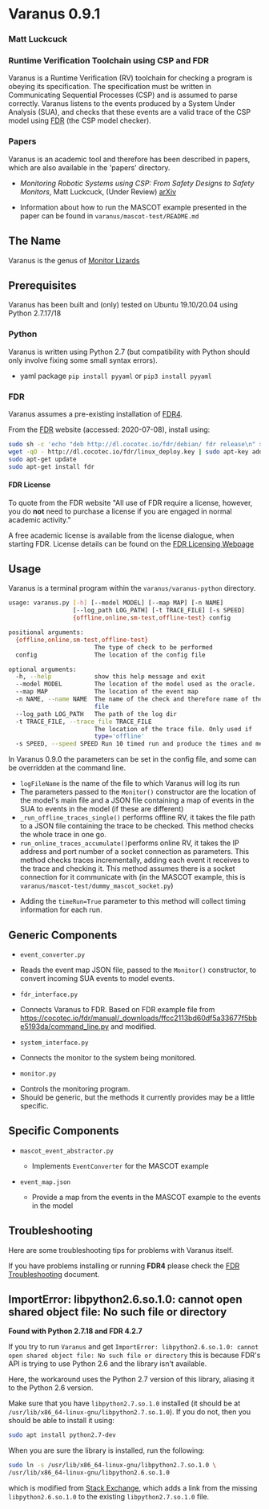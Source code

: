 # Varanus 0.9.1
### Matt Luckcuck
### Runtime Verification Toolchain using CSP and FDR

Varanus is a Runtime Verification (RV) toolchain for checking a program is obeying its specification. The specification must be written in Communicating Sequential Processes (CSP) and is assumed to parse correctly. Varanus listens to the events produced by a System Under Analysis (SUA), and checks that these events are a valid trace of the CSP model using [FDR](https://cocotec.io/fdr/) (the CSP model checker).

### Papers

Varanus is an academic tool and therefore has been described in papers, which are also available in the 'papers' directory.

* _Monitoring Robotic Systems using CSP: From Safety Designs to Safety Monitors_, Matt Luckcuck, (Under Review) [arXiv](https://arxiv.org/abs/2007.03522)
 - Information about how to run the MASCOT example presented in the paper can be found in `varanus/mascot-test/README.md`

## The Name

Varanus is the genus of [Monitor Lizards](https://en.wikipedia.org/wiki/Monitor_lizard)

## Prerequisites

Varanus has been built and (only) tested on Ubuntu 19.10/20.04 using Python 2.7.17/18

### Python

Varanus is written using Python 2.7 (but compatibility with Python should only involve fixing some small syntax errors).

* yaml package `pip install pyyaml` or `pip3 install pyyaml`

### FDR

Varanus assumes a pre-existing installation of [FDR4](https://cocotec.io/fdr/).

From the [FDR](https://cocotec.io/fdr/) website (accessed: 2020-07-08), install using:
```bash
sudo sh -c 'echo "deb http://dl.cocotec.io/fdr/debian/ fdr release\n" > /etc/apt/sources.list.d/fdr.list'
wget -qO - http://dl.cocotec.io/fdr/linux_deploy.key | sudo apt-key add -
sudo apt-get update
sudo apt-get install fdr
```

#### FDR License

To quote from the FDR website
"All use of FDR require a license, however, you do **not** need to purchase a license if you are engaged in normal academic activity."

A free academic license is available from the license dialogue, when starting FDR. License details can be found on the [FDR Licensing Webpage](https://cocotec.io/fdr/licensing.html)


## Usage

Varanus is a terminal program within the `varanus/varanus-python` directory.

```bash
usage: varanus.py [-h] [--model MODEL] [--map MAP] [-n NAME]
                  [--log_path LOG_PATH] [-t TRACE_FILE] [-s SPEED]
                  {offline,online,sm-test,offline-test} config

positional arguments:
  {offline,online,sm-test,offline-test}
                        The type of check to be performed
  config                The location of the config file

optional arguments:
  -h, --help            show this help message and exit
  --model MODEL         The location of the model used as the oracle.
  --map MAP             The location of the event map
  -n NAME, --name NAME  The name of the check and therefore name of the log
                        file
  --log_path LOG_PATH   The path of the log dir
  -t TRACE_FILE, --trace_file TRACE_FILE
                        The location of the trace file. Only used if
                        type='offline'
  -s SPEED, --speed SPEED Run 10 timed run and produce the times and mean.).
```

In Varanus 0.9.0 the parameters can be set in the config file, and some can be overridden at the command line.

* `logFileName` is the name of the file to which Varanus will log its run
* The parameters passed to the `Monitor()` constructor are the location of the model's main file and a JSON file containing a map of events in the SUA to events in the model (if these are different)
* `_run_offline_traces_single()` performs offline RV, it takes the file path to a JSON file containing the trace to be checked. This method checks the whole trace in one go.
* `run_online_traces_accumulate()`performs online RV, it takes the IP address and port number of a socket connection as parameters. This method checks traces incrementally, adding each event it receives to the trace and checking it. This method assumes there is a socket connection for it communicate with (in the MASCOT example, this is `varanus/mascot-test/dummy_mascot_socket.py`)
 - Adding the `timeRun=True` parameter to this method will collect timing information for each run.

## Generic Components

* `event_converter.py`
 - Reads the event map JSON file, passed to the `Monitor()` constructor, to convert incoming SUA events to model events.
* `fdr_interface.py`
 - Connects Varanus to FDR. Based on FDR example file from https://cocotec.io/fdr/manual/_downloads/ffcc2113bd60df5a33677f5bbe5193da/command_line.py and modified.
* `system_interface.py`
 - Connects the monitor to the system being monitored.
* `monitor.py`
 - Controls the monitoring program.
 - Should be generic, but the methods it currently provides may be a little specific.

## Specific Components

* `mascot_event_abstractor.py`
  - Implements `EventConverter` for the MASCOT example

* `event_map.json`
  - Provide a map from the events in the MASCOT example to the events in the model

## Troubleshooting

Here are some troubleshooting tips for problems with Varanus itself.

If you have problems installing or running **FDR4** please check the [FDR Troubleshooting](docs/fdr-troubleshooting.md) document.

## ImportError: libpython2.6.so.1.0: cannot open shared object file: No such file or directory

**Found with Python 2.7.18 and FDR 4.2.7**

If you try to run `Varanus` and get `ImportError: libpython2.6.so.1.0: cannot open shared object file: No such file or directory` this is because FDR's API is trying to use Python 2.6 and the library isn't available.

Here, the workaround uses the Python 2.7 version of this library, aliasing it to the Python 2.6 version.

Make sure that you have `libpython2.7.so.1.0` installed (it should be at `/usr/lib/x86_64-linux-gnu/libpython2.7.so.1.0`). If you do not, then you should be able to install it using:

```bash
sudo apt install python2.7-dev
```

When you are sure the library is installed, run the following:

```bash
sudo ln -s /usr/lib/x86_64-linux-gnu/libpython2.7.so.1.0 \
/usr/lib/x86_64-linux-gnu/libpython2.6.so.1.0

```
which is modified from [Stack Exchange](https://askubuntu.com/questions/427884/libpython2-6-so-1-0-doesnt-exist), which adds a link from the missing `libpython2.6.so.1.0` to the existing `libpython2.7.so.1.0` file.



